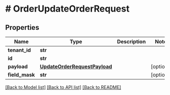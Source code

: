 # # OrderUpdateOrderRequest


## Properties 


Name | Type | Description | Notes
------------ | ------------- | ------------- | -------------
**tenant_id**| **str** |   |
**id**| **str** |   |
**payload**| [**UpdateOrderRequestPayload**](UpdateOrderRequestPayload.md) |   | [optional]
**field_mask**| **str** |   | [optional]


[[Back to Model list]](../../README.md#models) [[Back to API list]](../../README.md#endpoints) [[Back to README]](../../README.md)

